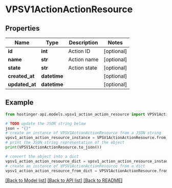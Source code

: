 # VPSV1ActionActionResource


## Properties

Name | Type | Description | Notes
------------ | ------------- | ------------- | -------------
**id** | **int** | Action ID | [optional] 
**name** | **str** | Action name | [optional] 
**state** | **str** | Action state | [optional] 
**created_at** | **datetime** |  | [optional] 
**updated_at** | **datetime** |  | [optional] 

## Example

```python
from hostinger-api.models.vpsv1_action_action_resource import VPSV1ActionActionResource

# TODO update the JSON string below
json = "{}"
# create an instance of VPSV1ActionActionResource from a JSON string
vpsv1_action_action_resource_instance = VPSV1ActionActionResource.from_json(json)
# print the JSON string representation of the object
print(VPSV1ActionActionResource.to_json())

# convert the object into a dict
vpsv1_action_action_resource_dict = vpsv1_action_action_resource_instance.to_dict()
# create an instance of VPSV1ActionActionResource from a dict
vpsv1_action_action_resource_from_dict = VPSV1ActionActionResource.from_dict(vpsv1_action_action_resource_dict)
```
[[Back to Model list]](../README.md#documentation-for-models) [[Back to API list]](../README.md#documentation-for-api-endpoints) [[Back to README]](../README.md)


